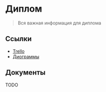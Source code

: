 # Диплом

>Вся важная информация для диплома

## Ссылки

- [Trello](https://trello.com/b/BiilemhJ/%D0%B4%D0%B8%D0%BF%D0%BB%D0%BE%D0%BC)
- [Диограммы](diplom.diograms.md)

## Документы

TODO
